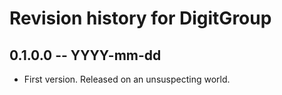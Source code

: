 # Revision history for DigitGroup

## 0.1.0.0 -- YYYY-mm-dd

* First version. Released on an unsuspecting world.
